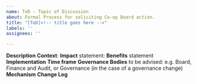 ```yaml
---
name: ToD - Topic of Discussion
about: Formal Process for soliciting Co-op Board action.
title: "[ToD]<!-- title goes here -->"
labels: ''
assignees: ''

---
```


<!--### Before raising a Topic of Discussion (ToD)

<!--Candidate topics of discussion should first be discussed with other members so that there has been a degree of peer review before invoking this formal process.  Discussion can take place in any appropriate collaboration channel or tool.  Members must make reasonable effort to reach out to and at least inform all parties impacted in the candidate ToD.

<!--Topics of discussion are normally raised in ‘business as usual’ agenda-setting process for the governance body relevant to the topic.  Each committee, body or business unit has a membership representative who may be contacted in order to table the item in the agenda/decision-making process operated by that unit. 

<!--### When to Raise a Formal ToD

<!--ToD’s may be raised where:
<!--*   there is no obvious accountable/responsible body already in existing co-op governance to address the candidate topic, <!--or
<!--*   the ToD is deemed to be of ‘board level significance’<sup>[3](#myfootnote1)</sup> and is not already on the Co-op Board agenda, or
<!--*   the topic has already been submitted, but the proposer and a significant number of peers feel that the topic has not been properly addressed and requires escalation as a dispute or unresolved matter for arbitration and final settlement.

**Title:** <!--short (50 char max) but informative -->
**Description** <!--of ToD (no more than 1 page) -->
**Context**:  <!--link to previous discussion / documents and history of previous submission and outcomes. -->
**Impact** statement: <!-- on co-op ongoing costs, effort, third party / external impact, reputation, external valuation etc.  (Must include timing of impacts, quantified wherever possible - link) -->
**Benefits** statement <!--(Must include timing of benefits, quantified wherever possible - link) -->
**Implementation** <!--Costs, Plan and Risk Assessment  (links) -->
**Time frame** <!--for discussion - allowing reasonable time to adjust the ToD, if necessary, and for the proposed consultation _mechanism_ -->
**Governance Bodies** to be advised:  e.g. Board, Finance and Audit, or Governance (in the case of a governance change)
**Mechanism** <!--proposed for expressing collective sentiment / making decision, including pre and post consultation.  (This should be discussed with the Governance Committee) -->
**Change Log** <!--to record any significant changes to the ToD  (what, who, why, when etc) -->
